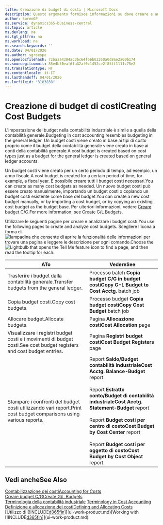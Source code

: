```yaml
---
title: Creazione di budget di costi | Microsoft Docs
description: Questo argomento fornisce informazioni su dove creare e analizzare budget costi.
author: SorenGP
ms.service: dynamics365-business-central
ms.topic: article
ms.devlang: na
ms.tgt_pltfrm: na
ms.workload: na
ms.search.keywords: ''
ms.date: 04/01/2020
ms.author: sgroespe
ms.openlocfilehash: 72baaa4304ac3bc64f66b02360a0d8ae2a00b174
ms.sourcegitcommit: 88e4b30eaf6fa32af0c1452ce2f85ff1111c75e2
ms.translationtype: HT
ms.contentlocale: it-IT
ms.lasthandoff: 04/01/2020
ms.locfileid: "3183838"
---
```

# <a name="creating-cost-budgets"></a><span data-ttu-id="21059-103">Creazione di budget di costi</span><span class="sxs-lookup"><span data-stu-id="21059-103">Creating Cost Budgets</span></span>
<span data-ttu-id="21059-104">L'impostazione del budget nella contabilità industriale è simile a quella della contabilità generale.</span><span class="sxs-lookup"><span data-stu-id="21059-104">Budgeting in cost accounting resembles budgeting in the general ledger.</span></span> <span data-ttu-id="21059-105">Un budget costi viene creato in base ai tipi di costo proprio come il budget della contabilità generale viene creato in base ai conti della contabilità generale.</span><span class="sxs-lookup"><span data-stu-id="21059-105">A cost budget is created based on cost types just as a budget for the general ledger is created based on general ledger accounts.</span></span>  

<span data-ttu-id="21059-106">Un budget costi viene creato per un certo periodo di tempo, ad esempio, un anno fiscale.</span><span class="sxs-lookup"><span data-stu-id="21059-106">A cost budget is created for a certain period of time, for example, a fiscal year.</span></span> <span data-ttu-id="21059-107">È possibile creare tutti i budget costi necessari.</span><span class="sxs-lookup"><span data-stu-id="21059-107">You can create as many cost budgets as needed.</span></span> <span data-ttu-id="21059-108">Un nuovo budget costi può essere creato manualmente, importando un budget costi o copiando un budget costi esistente come base del budget.</span><span class="sxs-lookup"><span data-stu-id="21059-108">You can create a new cost budget manually, or by importing a cost budget, or by copying an existing cost budget as the budget base.</span></span> <span data-ttu-id="21059-109">Per ulteriori informazioni, vedere [Creare budget C/G](finance-how-create-budgets.md).</span><span class="sxs-lookup"><span data-stu-id="21059-109">For more information, see [Create G/L Budgets](finance-how-create-budgets.md).</span></span>

<span data-ttu-id="21059-110">Utilizzare le seguenti pagine per creare e analizzare i budget costi.</span><span class="sxs-lookup"><span data-stu-id="21059-110">You use the following pages to create and analyze cost budgets.</span></span> <span data-ttu-id="21059-111">Scegliere l'icona a forma di ![lampadina che consente di aprire la funzionalità delle informazioni](media/ui-search/search_small.png "Informazioni sull'operazione che si desidera eseguire") per trovare una pagina e leggere le descrizione per ogni comando.</span><span class="sxs-lookup"><span data-stu-id="21059-111">Choose the ![Lightbulb that opens the Tell Me feature](media/ui-search/search_small.png "Tell me what you want to do") icon to find a page, and then read the tooltip for each.</span></span>

|<span data-ttu-id="21059-112">A</span><span class="sxs-lookup"><span data-stu-id="21059-112">To</span></span>|<span data-ttu-id="21059-113">Vedere</span><span class="sxs-lookup"><span data-stu-id="21059-113">See</span></span>|  
|--------|---------|  
|<span data-ttu-id="21059-114">Trasferire i budget dalla contabilità generale.</span><span class="sxs-lookup"><span data-stu-id="21059-114">Transfer budgets from the general ledger.</span></span>|<span data-ttu-id="21059-115">Processo batch **Copia budget C/G in budget costi**</span><span class="sxs-lookup"><span data-stu-id="21059-115">**Copy G-L Budget to Cost Acctg.** batch job</span></span>|  
|<span data-ttu-id="21059-116">Copia budget costi.</span><span class="sxs-lookup"><span data-stu-id="21059-116">Copy cost budgets.</span></span>|<span data-ttu-id="21059-117">Processo budget **Copia budget costi**</span><span class="sxs-lookup"><span data-stu-id="21059-117">**Copy Cost Budget** batch job</span></span>|  
|<span data-ttu-id="21059-118">Allocare budget.</span><span class="sxs-lookup"><span data-stu-id="21059-118">Allocate budgets.</span></span>|<span data-ttu-id="21059-119">Pagina **Allocazione costi**</span><span class="sxs-lookup"><span data-stu-id="21059-119">**Cost Allocation** page</span></span>|  
|<span data-ttu-id="21059-120">Visualizzare i registri budget costi e i movimenti di budget costi.</span><span class="sxs-lookup"><span data-stu-id="21059-120">See cost budget registers and cost budget entries.</span></span>|<span data-ttu-id="21059-121">Pagina **Registri budget costi**</span><span class="sxs-lookup"><span data-stu-id="21059-121">**Cost Budget Registers** page</span></span>|  
|<span data-ttu-id="21059-122">Stampare i confronti del budget costi utilizzando vari report.</span><span class="sxs-lookup"><span data-stu-id="21059-122">Print cost budget comparisons using various reports.</span></span>|<span data-ttu-id="21059-123">Report **Saldo/Budget contabilità industriale**</span><span class="sxs-lookup"><span data-stu-id="21059-123">**Cost Acctg. Balance-Budget** report</span></span><br /><br /> <span data-ttu-id="21059-124">Report **Estratto conto/Budget di contabilità industriale**</span><span class="sxs-lookup"><span data-stu-id="21059-124">**Cost Acctg. Statement-Budget** report</span></span><br /><br /> <span data-ttu-id="21059-125">Report **Budget costi per centro di costo**</span><span class="sxs-lookup"><span data-stu-id="21059-125">**Cost Budget by Cost Center** report</span></span><br /><br /> <span data-ttu-id="21059-126">Report **Budget costi per oggetto di costo**</span><span class="sxs-lookup"><span data-stu-id="21059-126">**Cost Budget by Cost Object** report</span></span>|  

## <a name="see-also"></a><span data-ttu-id="21059-127">Vedi anche</span><span class="sxs-lookup"><span data-stu-id="21059-127">See Also</span></span>  
[<span data-ttu-id="21059-128">Contabilizzazione dei costi</span><span class="sxs-lookup"><span data-stu-id="21059-128">Accounting for Costs</span></span>](finance-manage-cost-accounting.md)  
[<span data-ttu-id="21059-129">Creare budget C/G</span><span class="sxs-lookup"><span data-stu-id="21059-129">Create G/L Budgets</span></span>](finance-how-create-budgets.md)  
<span data-ttu-id="21059-130">[Terminologia della contabilità industriale](finance-terminology-in-cost-accounting.md) </span><span class="sxs-lookup"><span data-stu-id="21059-130">[Terminology in Cost Accounting](finance-terminology-in-cost-accounting.md) </span></span>  
[<span data-ttu-id="21059-131">Definizione e allocazione dei costi</span><span class="sxs-lookup"><span data-stu-id="21059-131">Defining and Allocating Costs</span></span>](finance-define-and-allocate-costs.md)  
<span data-ttu-id="21059-132">[Utilizzo di [!INCLUDE[d365fin](includes/d365fin_md.md)]](ui-work-product.md)</span><span class="sxs-lookup"><span data-stu-id="21059-132">[Working with [!INCLUDE[d365fin](includes/d365fin_md.md)]](ui-work-product.md)</span></span>
